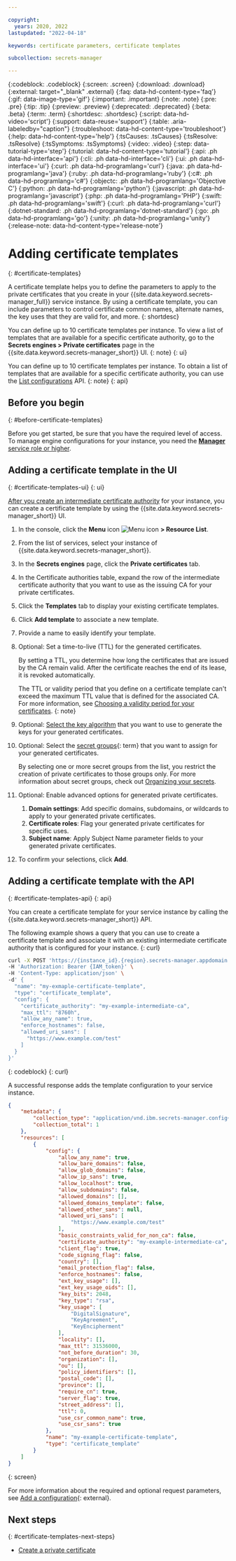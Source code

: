 ```yaml
---

copyright:
  years: 2020, 2022
lastupdated: "2022-04-18"

keywords: certificate parameters, certificate templates

subcollection: secrets-manager

---
```


{:codeblock: .codeblock}
{:screen: .screen}
{:download: .download}
{:external: target="_blank" .external}
{:faq: data-hd-content-type='faq'}
{:gif: data-image-type='gif'}
{:important: .important}
{:note: .note}
{:pre: .pre}
{:tip: .tip}
{:preview: .preview}
{:deprecated: .deprecated}
{:beta: .beta}
{:term: .term}
{:shortdesc: .shortdesc}
{:script: data-hd-video='script'}
{:support: data-reuse='support'}
{:table: .aria-labeledby="caption"}
{:troubleshoot: data-hd-content-type='troubleshoot'}
{:help: data-hd-content-type='help'}
{:tsCauses: .tsCauses}
{:tsResolve: .tsResolve}
{:tsSymptoms: .tsSymptoms}
{:video: .video}
{:step: data-tutorial-type='step'}
{:tutorial: data-hd-content-type='tutorial'}
{:api: .ph data-hd-interface='api'}
{:cli: .ph data-hd-interface='cli'}
{:ui: .ph data-hd-interface='ui'}
{:curl: .ph data-hd-programlang='curl'}
{:java: .ph data-hd-programlang='java'}
{:ruby: .ph data-hd-programlang='ruby'}
{:c#: .ph data-hd-programlang='c#'}
{:objectc: .ph data-hd-programlang='Objective C'}
{:python: .ph data-hd-programlang='python'}
{:javascript: .ph data-hd-programlang='javascript'}
{:php: .ph data-hd-programlang='PHP'}
{:swift: .ph data-hd-programlang='swift'}
{:curl: .ph data-hd-programlang='curl'}
{:dotnet-standard: .ph data-hd-programlang='dotnet-standard'}
{:go: .ph data-hd-programlang='go'}
{:unity: .ph data-hd-programlang='unity'}
{:release-note: data-hd-content-type='release-note'}

# Adding certificate templates
{: #certificate-templates}

A certificate template helps you to define the parameters to apply to the private certificates that you create in your {{site.data.keyword.secrets-manager_full}} service instance. By using a certificate template, you can include parameters to control certificate common names, alternate names, the key uses that they are valid for, and more.
{: shortdesc}

You can define up to 10 certificate templates per instance. To view a list of templates that are available for a specific certificate authority, go to the **Secrets engines > Private certificates** page in the {{site.data.keyword.secrets-manager_short}} UI.
{: note}
{: ui}

You can define up to 10 certificate templates per instance. To obtain a list of templates that are available for a specific certificate authority, you can use the [List configurations](/apidocs/secrets-manager#get-secret-config-element) API.
{: note}
{: api}

## Before you begin
{: #before-certificate-templates}

Before you get started, be sure that you have the required level of access. To manage engine configurations for your instance, you need the [**Manager** service role or higher](/docs/secrets-manager?topic=secrets-manager-iam).


## Adding a certificate template in the UI
{: #certificate-templates-ui}
{: ui}

[After you create an intermediate certificate authority](/docs/secrets-manager?topic=secrets-manager-intermediate-certificate-authorities) for your instance, you can create a certificate template by using the {{site.data.keyword.secrets-manager_short}} UI.

1. In the console, click the **Menu** icon ![Menu icon](../icons/icon_hamburger.svg) **> Resource List**.
2. From the list of services, select your instance of {{site.data.keyword.secrets-manager_short}}.
3. In the **Secrets engines** page, click the **Private certificates** tab.
4. In the Certificate authorities table, expand the row of the intermediate certificate authority that you want to use as the issuing CA for your private certificates.
5. Click the **Templates** tab to display your existing certificate templates.
6. Click **Add template** to associate a new template.
7. Provide a name to easily identify your template.
8. Optional: Set a time-to-live (TTL) for the generated certificates.

    By setting a TTL, you determine how long the certificates that are issued by the CA remain valid. After the certificate reaches the end of its lease, it is revoked automatically.

    The TTL or validity period that you define on a certificate template can't exceed the maximum TTL value that is defined for the associated CA. For more information, see [Choosing a validity period for your certificates](/docs/secrets-manager?topic=secrets-manager-prepare-create-certificates#choose-validity-period).
    {: note}

9. Optional: [Select the key algorithm](/docs/secrets-manager?topic=secrets-manager-prepare-create-certificates#choose-key-algorithm) that you want to use to generate the keys for your generated certificates.
10. Optional: Select the [secret groups](#x9968962){: term} that you want to assign for your generated certificates.

    By selecting one or more secret groups from the list, you restrict the creation of private certificates to those groups only. For more information about secret groups, check out [Organizing your secrets](/docs/secrets-manager?topic=secrets-manager-secret-groups).

11. Optional: Enable advanced options for generated private certificates.

    1. **Domain settings**: Add specific domains, subdomains, or wildcards to apply to your generated private certificates.
    2. **Certificate roles**: Flag your generated private certificates for specific uses.
    3. **Subject name**: Apply Subject Name parameter fields to your generated private certificates.

12. To confirm your selections, click **Add**.


## Adding a certificate template with the API
{: #certificate-templates-api}
{: api}

You can create a certificate template for your service instance by calling the {{site.data.keyword.secrets-manager_short}} API.

The following example shows a query that you can use to create a certificate template and associate it with an existing intermediate certificate authority that is configured for your instance.
{: curl}

```sh
curl -X POST 'https://{instance_id}.{region}.secrets-manager.appdomain.cloud/api/v1/config/private_cert/certificate_templates' \
-H 'Authorization: Bearer {IAM_token}' \
-H 'Content-Type: application/json' \
-d' {
  "name": "my-exmaple-certificate-template",
  "type": "certificate_template",
  "config": {
    "certificate_authority": "my-example-intermediate-ca",
    "max_ttl": "8760h",
    "allow_any_name": true,
    "enforce_hostnames": false,
    "allowed_uri_sans": [
      "https://www.example.com/test"
    ]
  }
}'
```
{: codeblock}
{: curl}

A successful response adds the template configuration to your service instance. 

```json
{
    "metadata": {
        "collection_type": "application/vnd.ibm.secrets-manager.config+json",
        "collection_total": 1
    },
    "resources": [
        {
            "config": {
                "allow_any_name": true,
                "allow_bare_domains": false,
                "allow_glob_domains": false,
                "allow_ip_sans": true,
                "allow_localhost": true,
                "allow_subdomains": false,
                "allowed_domains": [],
                "allowed_domains_template": false,
                "allowed_other_sans": null,
                "allowed_uri_sans": [
                    "https://www.example.com/test"
                ],
                "basic_constraints_valid_for_non_ca": false,
                "certificate_authority": "my-example-intermediate-ca",
                "client_flag": true,
                "code_signing_flag": false,
                "country": [],
                "email_protection_flag": false,
                "enforce_hostnames": false,
                "ext_key_usage": [],
                "ext_key_usage_oids": [],
                "key_bits": 2048,
                "key_type": "rsa",
                "key_usage": [
                    "DigitalSignature",
                    "KeyAgreement",
                    "KeyEncipherment"
                ],
                "locality": [],
                "max_ttl": 31536000,
                "not_before_duration": 30,
                "organization": [],
                "ou": [],
                "policy_identifiers": [],
                "postal_code": [],
                "province": [],
                "require_cn": true,
                "server_flag": true,
                "street_address": [],
                "ttl": 0,
                "use_csr_common_name": true,
                "use_csr_sans": true
            },
            "name": "my-example-certificate-template",
            "type": "certificate_template"
        }
    ]
}
```
{: screen}

For more information about the required and optional request parameters, see [Add a configuration](/apidocs/secrets-manager#create-config-element){: external}.

## Next steps
{: #certificate-templates-next-steps}

- [Create a private certificate](/docs/secrets-manager?topic=secrets-manager-certificates#create-certificates)

